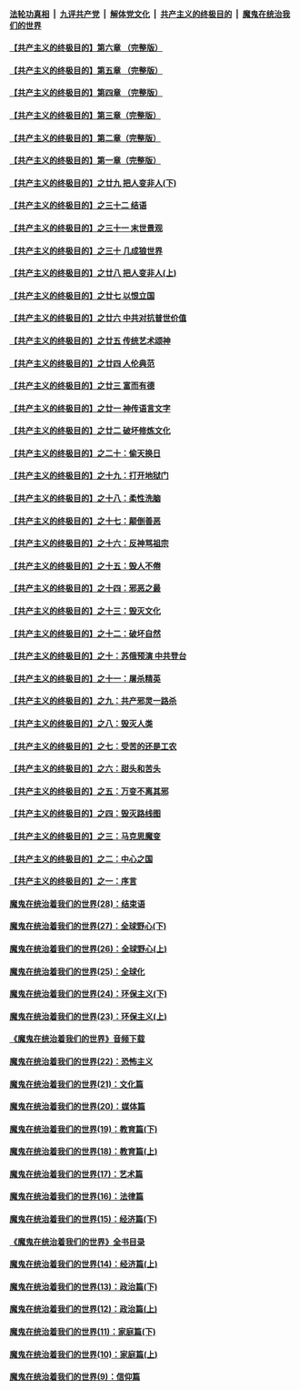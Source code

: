 ####  [法轮功真相](../../../../basic/blob/master/README.md?t=05082302) &nbsp;|&nbsp; [九评共产党](../../../../9ping.md/blob/master/README.md?t=05082302) &nbsp;|&nbsp; [解体党文化](../../../../jtdwh.md/blob/master/README.md?t=05082302)  &nbsp;|&nbsp; [共产主义的终极目的](../../../../gczydzjmd.md/blob/master/README.md?t=05082302) &nbsp;|&nbsp; [魔鬼在统治我们的世界](../../../../mgztzwmdsj.md/blob/master/README.md?t=05082302) 

#### [【共产主义的终极目的】第六章 （完整版）](../pages/nsc422/n11428913.md?t=05082302) 

#### [【共产主义的终极目的】第五章 （完整版）](../pages/nsc422/n11428912.md?t=05082302) 

#### [【共产主义的终极目的】第四章 （完整版）](../pages/nsc422/n11428907.md?t=05082302) 

#### [【共产主义的终极目的】第三章（完整版）](../pages/nsc422/n11428848.md?t=05082302) 

#### [【共产主义的终极目的】第二章（完整版）](../pages/nsc422/n11428831.md?t=05082302) 

#### [【共产主义的终极目的】第一章（完整版）](../pages/nsc422/n11417651.md?t=05082302) 

#### [【共产主义的终极目的】之廿九 把人变非人(下)](../pages/nsc422/n11344140.md?t=05082302) 

#### [【共产主义的终极目的】之三十二 结语](../pages/nsc422/n11360535.md?t=05082302) 

#### [【共产主义的终极目的】之三十一 末世景观](../pages/nsc422/n11351129.md?t=05082302) 

#### [【共产主义的终极目的】之三十 几成狼世界](../pages/nsc422/n11348280.md?t=05082302) 

#### [【共产主义的终极目的】之廿八 把人变非人(上)](../pages/nsc422/n11340492.md?t=05082302) 

#### [【共产主义的终极目的】之廿七 以恨立国](../pages/nsc422/n11336944.md?t=05082302) 

#### [【共产主义的终极目的】之廿六 中共对抗普世价值](../pages/nsc422/n11324785.md?t=05082302) 

#### [【共产主义的终极目的】之廿五 传统艺术颂神](../pages/nsc422/n11296396.md?t=05082302) 

#### [【共产主义的终极目的】之廿四 人伦典范](../pages/nsc422/n11296397.md?t=05082302) 

#### [【共产主义的终极目的】之廿三 富而有德](../pages/nsc422/n11283598.md?t=05082302) 

#### [【共产主义的终极目的】之廿一 神传语言文字](../pages/nsc422/n11263265.md?t=05082302) 

#### [【共产主义的终极目的】之廿二 破坏修炼文化](../pages/nsc422/n11245728.md?t=05082302) 

#### [【共产主义的终极目的】之二十：偷天换日](../pages/nsc422/n11238846.md?t=05082302) 

#### [【共产主义的终极目的】之十九：打开地狱门](../pages/nsc422/n11206376.md?t=05082302) 

#### [【共产主义的终极目的】之十八：柔性洗脑](../pages/nsc422/n11199994.md?t=05082302) 

#### [【共产主义的终极目的】之十七：颠倒善恶](../pages/nsc422/n11179782.md?t=05082302) 

#### [【共产主义的终极目的】之十六：反神骂祖宗](../pages/nsc422/n11166798.md?t=05082302) 

#### [【共产主义的终极目的】之十五：毁人不倦](../pages/nsc422/n11166792.md?t=05082302) 

#### [【共产主义的终极目的】之十四：邪恶之最](../pages/nsc422/n11150249.md?t=05082302) 

#### [【共产主义的终极目的】之十三：毁灭文化](../pages/nsc422/n11135227.md?t=05082302) 

#### [【共产主义的终极目的】之十二：破坏自然](../pages/nsc422/n11135214.md?t=05082302) 

#### [【共产主义的终极目的】之十：苏俄预演 中共登台](../pages/nsc422/n11118424.md?t=05082302) 

#### [【共产主义的终极目的】之十一：屠杀精英](../pages/nsc422/n11118442.md?t=05082302) 

#### [【共产主义的终极目的】之九：共产邪灵一路杀](../pages/nsc422/n11114139.md?t=05082302) 

#### [【共产主义的终极目的】之八：毁灭人类](../pages/nsc422/n11108503.md?t=05082302) 

#### [【共产主义的终极目的】之七：受苦的还是工农](../pages/nsc422/n11101809.md?t=05082302) 

#### [【共产主义的终极目的】之六：甜头和苦头](../pages/nsc422/n11096971.md?t=05082302) 

#### [【共产主义的终极目的】之五：万变不离其邪](../pages/nsc422/n11091285.md?t=05082302) 

#### [【共产主义的终极目的】之四：毁灭路线图](../pages/nsc422/n11086284.md?t=05082302) 

#### [【共产主义的终极目的】之三：马克思魔变](../pages/nsc422/n11061941.md?t=05082302) 

#### [【共产主义的终极目的】之二：中心之国](../pages/nsc422/n11047728.md?t=05082302) 

#### [【共产主义的终极目的】之一：序言](../pages/nsc422/n11086077.md?t=05082302) 

#### [魔鬼在统治着我们的世界(28)：结束语](../pages/nsc422/n10936246.md?t=05082302) 

#### [魔鬼在统治着我们的世界(27)：全球野心(下)](../pages/nsc422/n10928319.md?t=05082302) 

#### [魔鬼在统治着我们的世界(26)：全球野心(上)](../pages/nsc422/n10900318.md?t=05082302) 

#### [魔鬼在统治着我们的世界(25)：全球化](../pages/nsc422/n10788205.md?t=05082302) 

#### [魔鬼在统治着我们的世界(24)：环保主义(下)](../pages/nsc422/n10695307.md?t=05082302) 

#### [魔鬼在统治着我们的世界(23)：环保主义(上)](../pages/nsc422/n10688613.md?t=05082302) 

#### [《魔鬼在统治着我们的世界》音频下载](../pages/nsc422/n10635553.md?t=05082302) 

#### [魔鬼在统治着我们的世界(22)：恐怖主义](../pages/nsc422/n10614727.md?t=05082302) 

#### [魔鬼在统治着我们的世界(21)：文化篇](../pages/nsc422/n10597706.md?t=05082302) 

#### [魔鬼在统治着我们的世界(20)：媒体篇](../pages/nsc422/n10586579.md?t=05082302) 

#### [魔鬼在统治着我们的世界(19)：教育篇(下)](../pages/nsc422/n10564808.md?t=05082302) 

#### [魔鬼在统治着我们的世界(18)：教育篇(上)](../pages/nsc422/n10526970.md?t=05082302) 

#### [魔鬼在统治着我们的世界(17)：艺术篇](../pages/nsc422/n10499093.md?t=05082302) 

#### [魔鬼在统治着我们的世界(16)：法律篇](../pages/nsc422/n10485969.md?t=05082302) 

#### [魔鬼在统治着我们的世界(15)：经济篇(下)](../pages/nsc422/n10469975.md?t=05082302) 

#### [《魔鬼在统治着我们的世界》全书目录](../pages/nsc422/n10464261.md?t=05082302) 

#### [魔鬼在统治着我们的世界(14)：经济篇(上)](../pages/nsc422/n10457370.md?t=05082302) 

#### [魔鬼在统治着我们的世界(13)：政治篇(下)](../pages/nsc422/n10448270.md?t=05082302) 

#### [魔鬼在统治着我们的世界(12)：政治篇(上)](../pages/nsc422/n10444576.md?t=05082302) 

#### [魔鬼在统治着我们的世界(11)：家庭篇(下)](../pages/nsc422/n10440961.md?t=05082302) 

#### [魔鬼在统治着我们的世界(10)：家庭篇(上)](../pages/nsc422/n10435448.md?t=05082302) 

#### [魔鬼在统治着我们的世界(9)：信仰篇](../pages/nsc422/n10432159.md?t=05082302) 

